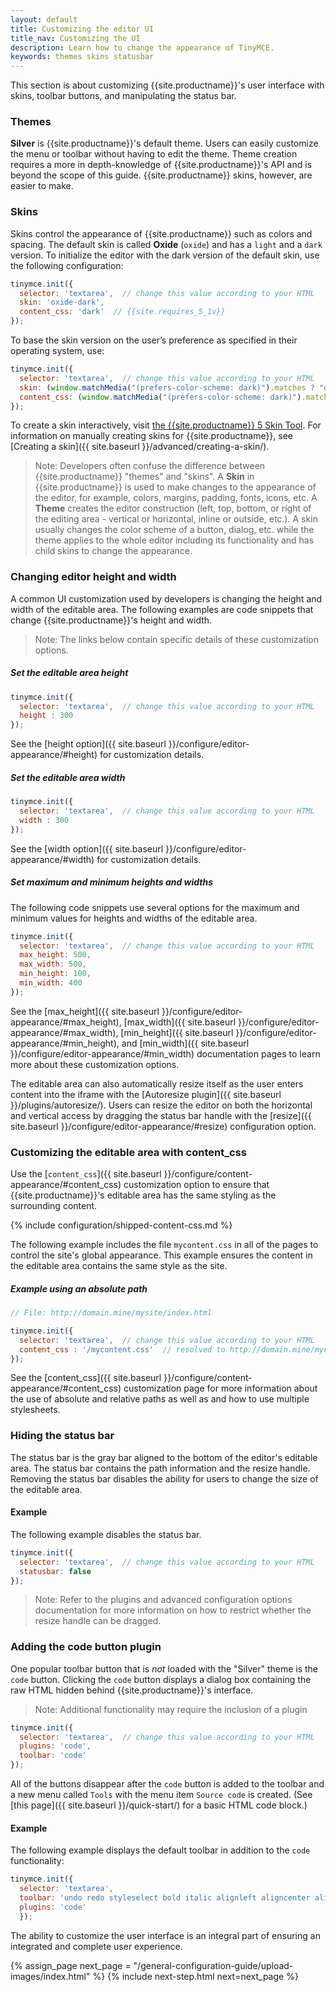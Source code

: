 ```yaml
---
layout: default
title: Customizing the editor UI
title_nav: Customizing the UI
description: Learn how to change the appearance of TinyMCE.
keywords: themes skins statusbar
---
```


This section is about customizing {{site.productname}}'s user interface with skins, toolbar buttons, and manipulating the status bar.

### Themes

**Silver** is {{site.productname}}'s default theme. Users can easily customize the menu or toolbar without having to edit the theme. Theme creation requires a more in depth-knowledge of {{site.productname}}'s API and is beyond the scope of this guide. {{site.productname}} skins, however, are easier to make.

### Skins

Skins control the appearance of {{site.productname}} such as colors and spacing. The default skin is called **Oxide** (`oxide`) and has a `light` and a `dark` version. To initialize the editor with the dark version of the default skin, use the following configuration:

```js
tinymce.init({
  selector: 'textarea',  // change this value according to your HTML
  skin: 'oxide-dark',
  content_css: 'dark'  // {{site.requires_5_1v}}
});
```

To base the skin version on the user’s preference as specified in their operating system, use:

```js
tinymce.init({
  selector: 'textarea',  // change this value according to your HTML
  skin: (window.matchMedia("(prefers-color-scheme: dark)").matches ? "oxide-dark" : ""),
  content_css: (window.matchMedia("(prefers-color-scheme: dark)").matches ? "dark" : "")
});
```

To create a skin interactively, visit [the {{site.productname}} 5 Skin Tool](http://skin.tiny.cloud/t5/). For information on manually creating skins for {{site.productname}}, see [Creating a skin]({{ site.baseurl }}/advanced/creating-a-skin/).

> Note: Developers often confuse the difference between {{site.productname}} "themes" and "skins". A **Skin** in {{site.productname}} is used to make changes to the appearance of the editor, for example, colors, margins, padding, fonts, icons, etc. A **Theme** creates the editor construction (left, top, bottom, or right of the editing area - vertical or horizontal, inline or outside, etc.). A skin usually changes the color scheme of a button, dialog, etc. while the theme applies to the whole editor including its functionality and has child skins to change the appearance.

### Changing editor height and width

A common UI customization used by developers is changing the height and width of the editable area. The following examples are code snippets that change {{site.productname}}'s height and width.

> Note: The links below contain specific details of these customization options.

##### Set the editable area height

```js
tinymce.init({
  selector: 'textarea',  // change this value according to your HTML
  height : 300
});
```

See the [height option]({{ site.baseurl }}/configure/editor-appearance/#height) for customization details.

##### Set the editable area width

```js
tinymce.init({
  selector: 'textarea',  // change this value according to your HTML
  width : 300
});
```

See the [width option]({{ site.baseurl }}/configure/editor-appearance/#width) for customization details.


##### Set maximum and minimum heights and widths

The following code snippets use several options for the maximum and minimum values for heights and widths of the editable area.

```js
tinymce.init({
  selector: 'textarea',  // change this value according to your HTML
  max_height: 500,
  max_width: 500,
  min_height: 100,
  min_width: 400
});
```

See the [max_height]({{ site.baseurl }}/configure/editor-appearance/#max_height), [max_width]({{ site.baseurl }}/configure/editor-appearance/#max_width), [min_height]({{ site.baseurl }}/configure/editor-appearance/#min_height), and [min_width]({{ site.baseurl }}/configure/editor-appearance/#min_width) documentation pages to learn more about these customization options.

The editable area can also automatically resize itself as the user enters content into the iframe with the [Autoresize plugin]({{ site.baseurl }}/plugins/autoresize/). Users can resize the editor on both the horizontal and vertical access by dragging the status bar handle with the [resize]({{ site.baseurl }}/configure/editor-appearance/#resize) configuration option.

### Customizing the editable area with content_css

Use the [`content_css`]({{ site.baseurl }}/configure/content-appearance/#content_css) customization option to ensure that {{site.productname}}'s editable area has the same styling as the surrounding content.

{% include configuration/shipped-content-css.md %}

The following example includes the file `mycontent.css` in all of the pages to control the site's global appearance. This example ensures the content in the editable area contains the same style as the site.

##### Example using an absolute path

```js
// File: http://domain.mine/mysite/index.html

tinymce.init({
  selector: 'textarea',  // change this value according to your HTML
  content_css : '/mycontent.css'  // resolved to http://domain.mine/mycontent.css
});
```

See the [content_css]({{ site.baseurl }}/configure/content-appearance/#content_css) customization page for more information about the use of absolute and relative paths as well as and how to use multiple stylesheets.

### Hiding the status bar

The status bar is the gray bar aligned to the bottom of the editor's editable area. The status bar contains the path information and the resize handle. Removing the status bar disables the ability for users to change the size of the editable area.

#### Example

The following example disables the status bar.

```js
tinymce.init({
  selector: 'textarea',  // change this value according to your HTML
  statusbar: false
});
```

> Note: Refer to the plugins and advanced configuration options documentation for more information on how to restrict whether the resize handle can be dragged.

### Adding the code button plugin

One popular toolbar button that is *not* loaded with the "Silver" theme is the `code` button. Clicking the `code` button displays a dialog box containing the raw HTML hidden behind {{site.productname}}'s interface.

> Note: Additional functionality may require the inclusion of a plugin

```js
tinymce.init({
  selector: 'textarea',  // change this value according to your HTML
  plugins: 'code',
  toolbar: 'code'
});
```

All of the buttons disappear after the `code` button is added to the toolbar and a new menu called `Tools` with the menu item `Source code` is created. (See [this page]({{ site.baseurl }}/quick-start/) for a basic HTML code block.)

#### Example

The following example displays the default toolbar in addition to the `code` functionality:

```js
tinymce.init({
  selector: 'textarea',
  toolbar: 'undo redo styleselect bold italic alignleft aligncenter alignright bullist numlist outdent indent code',
  plugins: 'code'
  });
```

The ability to customize the user interface is an integral part of ensuring an integrated and complete user experience.



{% assign_page next_page = "/general-configuration-guide/upload-images/index.html" %}
{% include next-step.html next=next_page %}

